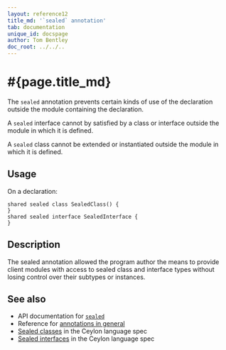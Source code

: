 ```yaml
---
layout: reference12
title_md: '`sealed` annotation'
tab: documentation
unique_id: docspage
author: Tom Bentley
doc_root: ../../..
---
```


# #{page.title_md}

The `sealed` annotation prevents certain kinds of use of the 
declaration outside the module containing the declaration.

A `sealed` interface cannot by satisfied by a class or interface 
outside the module in which it is defined.

A `sealed` class cannot be extended or instantiated 
outside the module in which it is defined.

## Usage

On a declaration:

<!-- try: -->
    shared sealed class SealedClass() {
    }
    shared sealed interface SealedInterface {
    }


## Description

The sealed annotation allowed the program author the means to provide 
client modules with access to sealed class and interface types 
without losing control over their subtypes or instances.

## See also

* API documentation for [`sealed`](#{site.urls.apidoc_1_2}/index.html#sealed)
* Reference for [annotations in general](../../structure/annotation/)
* [Sealed classes](#{site.urls.spec_current}#abstractandformalclasses) in the Ceylon 
  language spec
* [Sealed interfaces](#{site.urls.spec_current}#sealedinterfaces) in the Ceylon 
  language spec
